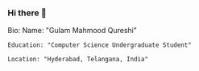 ### Hi there 👋
Bio:
    Name: "Gulam Mahmood Qureshi"
    
    Education: "Computer Science Undergraduate Student"
    
    Location: "Hyderabad, Telangana, India"
    
	
    
    
